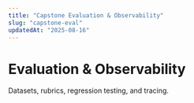 ```yaml
---
title: "Capstone Evaluation & Observability"
slug: "capstone-eval"
updatedAt: "2025-08-16"
---
```


# Evaluation & Observability

Datasets, rubrics, regression testing, and tracing.
